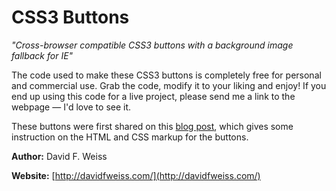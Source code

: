 # CSS3 Buttons

*"Cross-browser compatible CSS3 buttons with a background image fallback for IE"*

The code used to make these CSS3 buttons is completely free for personal and commercial use. Grab the code, modify it to your liking and enjoy! If you end up using this code for a live project, please send me a link to the webpage &mdash; I'd love to see it.

These buttons were first shared on this [blog post](http://www.webdesigndev.com/web-development/css3-buttons-for-every-web-browser), which gives some instruction on the HTML and CSS markup for the buttons.

**Author:** David F. Weiss

**Website:** [http://davidfweiss.com/](http://davidfweiss.com/)
